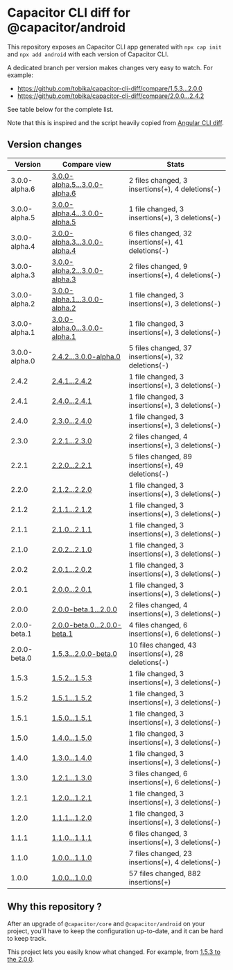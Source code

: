 # Capacitor CLI diff for @capacitor/android

This repository exposes an Capacitor CLI app generated with
`npx cap init` and `npx add android` with each version of Capacitor CLI.

A dedicated branch per version makes changes very easy
to watch. For example:

* https://github.com/tobika/capacitor-cli-diff/compare/1.5.3...2.0.0
* https://github.com/tobika/capacitor-cli-diff/compare/2.0.0...2.4.2

See table below for the complete list.

Note that this is inspired and the script heavily copied from [Angular CLI diff](https://github.com/cexbrayat/angular-cli-diff).

## Version changes

Version|Compare view|Stats
----|----|----
3.0.0-alpha.6|[3.0.0-alpha.5...3.0.0-alpha.6](https://github.com/tobika/capacitor-cli-diff/compare/3.0.0-alpha.5...3.0.0-alpha.6)| 2 files changed, 3 insertions(+), 4 deletions(-)
3.0.0-alpha.5|[3.0.0-alpha.4...3.0.0-alpha.5](https://github.com/tobika/capacitor-cli-diff/compare/3.0.0-alpha.4...3.0.0-alpha.5)| 1 file changed, 3 insertions(+), 3 deletions(-)
3.0.0-alpha.4|[3.0.0-alpha.3...3.0.0-alpha.4](https://github.com/tobika/capacitor-cli-diff/compare/3.0.0-alpha.3...3.0.0-alpha.4)| 6 files changed, 32 insertions(+), 41 deletions(-)
3.0.0-alpha.3|[3.0.0-alpha.2...3.0.0-alpha.3](https://github.com/tobika/capacitor-cli-diff/compare/3.0.0-alpha.2...3.0.0-alpha.3)| 2 files changed, 9 insertions(+), 4 deletions(-)
3.0.0-alpha.2|[3.0.0-alpha.1...3.0.0-alpha.2](https://github.com/tobika/capacitor-cli-diff/compare/3.0.0-alpha.1...3.0.0-alpha.2)| 1 file changed, 3 insertions(+), 3 deletions(-)
3.0.0-alpha.1|[3.0.0-alpha.0...3.0.0-alpha.1](https://github.com/tobika/capacitor-cli-diff/compare/3.0.0-alpha.0...3.0.0-alpha.1)| 1 file changed, 3 insertions(+), 3 deletions(-)
3.0.0-alpha.0|[2.4.2...3.0.0-alpha.0](https://github.com/tobika/capacitor-cli-diff/compare/2.4.2...3.0.0-alpha.0)| 5 files changed, 37 insertions(+), 32 deletions(-)
2.4.2|[2.4.1...2.4.2](https://github.com/tobika/capacitor-cli-diff/compare/2.4.1...2.4.2)| 1 file changed, 3 insertions(+), 3 deletions(-)
2.4.1|[2.4.0...2.4.1](https://github.com/tobika/capacitor-cli-diff/compare/2.4.0...2.4.1)| 1 file changed, 3 insertions(+), 3 deletions(-)
2.4.0|[2.3.0...2.4.0](https://github.com/tobika/capacitor-cli-diff/compare/2.3.0...2.4.0)| 1 file changed, 3 insertions(+), 3 deletions(-)
2.3.0|[2.2.1...2.3.0](https://github.com/tobika/capacitor-cli-diff/compare/2.2.1...2.3.0)| 2 files changed, 4 insertions(+), 3 deletions(-)
2.2.1|[2.2.0...2.2.1](https://github.com/tobika/capacitor-cli-diff/compare/2.2.0...2.2.1)| 5 files changed, 89 insertions(+), 49 deletions(-)
2.2.0|[2.1.2...2.2.0](https://github.com/tobika/capacitor-cli-diff/compare/2.1.2...2.2.0)| 1 file changed, 3 insertions(+), 3 deletions(-)
2.1.2|[2.1.1...2.1.2](https://github.com/tobika/capacitor-cli-diff/compare/2.1.1...2.1.2)| 1 file changed, 3 insertions(+), 3 deletions(-)
2.1.1|[2.1.0...2.1.1](https://github.com/tobika/capacitor-cli-diff/compare/2.1.0...2.1.1)| 1 file changed, 3 insertions(+), 3 deletions(-)
2.1.0|[2.0.2...2.1.0](https://github.com/tobika/capacitor-cli-diff/compare/2.0.2...2.1.0)| 1 file changed, 3 insertions(+), 3 deletions(-)
2.0.2|[2.0.1...2.0.2](https://github.com/tobika/capacitor-cli-diff/compare/2.0.1...2.0.2)| 1 file changed, 3 insertions(+), 3 deletions(-)
2.0.1|[2.0.0...2.0.1](https://github.com/tobika/capacitor-cli-diff/compare/2.0.0...2.0.1)| 1 file changed, 3 insertions(+), 3 deletions(-)
2.0.0|[2.0.0-beta.1...2.0.0](https://github.com/tobika/capacitor-cli-diff/compare/2.0.0-beta.1...2.0.0)| 2 files changed, 4 insertions(+), 3 deletions(-)
2.0.0-beta.1|[2.0.0-beta.0...2.0.0-beta.1](https://github.com/tobika/capacitor-cli-diff/compare/2.0.0-beta.0...2.0.0-beta.1)| 4 files changed, 6 insertions(+), 6 deletions(-)
2.0.0-beta.0|[1.5.3...2.0.0-beta.0](https://github.com/tobika/capacitor-cli-diff/compare/1.5.3...2.0.0-beta.0)| 10 files changed, 43 insertions(+), 28 deletions(-)
1.5.3|[1.5.2...1.5.3](https://github.com/tobika/capacitor-cli-diff/compare/1.5.2...1.5.3)| 1 file changed, 3 insertions(+), 3 deletions(-)
1.5.2|[1.5.1...1.5.2](https://github.com/tobika/capacitor-cli-diff/compare/1.5.1...1.5.2)| 1 file changed, 3 insertions(+), 3 deletions(-)
1.5.1|[1.5.0...1.5.1](https://github.com/tobika/capacitor-cli-diff/compare/1.5.0...1.5.1)| 1 file changed, 3 insertions(+), 3 deletions(-)
1.5.0|[1.4.0...1.5.0](https://github.com/tobika/capacitor-cli-diff/compare/1.4.0...1.5.0)| 1 file changed, 3 insertions(+), 3 deletions(-)
1.4.0|[1.3.0...1.4.0](https://github.com/tobika/capacitor-cli-diff/compare/1.3.0...1.4.0)| 1 file changed, 3 insertions(+), 3 deletions(-)
1.3.0|[1.2.1...1.3.0](https://github.com/tobika/capacitor-cli-diff/compare/1.2.1...1.3.0)| 3 files changed, 6 insertions(+), 6 deletions(-)
1.2.1|[1.2.0...1.2.1](https://github.com/tobika/capacitor-cli-diff/compare/1.2.0...1.2.1)| 1 file changed, 3 insertions(+), 3 deletions(-)
1.2.0|[1.1.1...1.2.0](https://github.com/tobika/capacitor-cli-diff/compare/1.1.1...1.2.0)| 1 file changed, 3 insertions(+), 3 deletions(-)
1.1.1|[1.1.0...1.1.1](https://github.com/tobika/capacitor-cli-diff/compare/1.1.0...1.1.1)| 6 files changed, 3 insertions(+), 3 deletions(-)
1.1.0|[1.0.0...1.1.0](https://github.com/tobika/capacitor-cli-diff/compare/1.0.0...1.1.0)| 7 files changed, 23 insertions(+), 4 deletions(-)
1.0.0|[1.0.0...1.0.0](https://github.com/tobika/capacitor-cli-diff/compare/1.0.0...1.0.0)| 57 files changed, 882 insertions(+)


## Why this repository ?

After an upgrade of `@capacitor/core` and `@capacitor/android` on your project, you'll have to keep the configuration up-to-date, and it can be hard to keep track.

This project lets you easily know what changed. For example, from
[1.5.3 to the 2.0.0](https://github.com/tobika/capacitor-cli-diff/compare/1.5.3...2.0.0).


